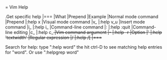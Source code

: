 = Vim Help

.Get specific help
|===
|What |Prepend |Example
|Normal mode command |Prepend |:help x
|Visual mode command |v_ |:help v_u
|Insert mode command |i_ |:help i_<Esc>
|Command-line command |: |:help :quit
|Command-line editing |c_ |:help c_<Del>
|Vim command argument |- |:help -r
|Option |' |:help 'textwidth'
|Regular expression |/ |:help /[
|===

Search for help: type ":help word" the hit ctrl-D to see matching help entries
for "word". Or use ":helpgrep word"

